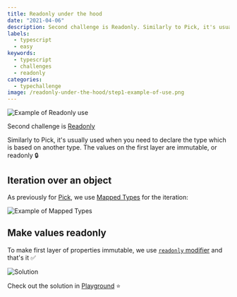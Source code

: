 ```yaml
---
title: Readonly under the hood
date: "2021-04-06"
description: Second challenge is Readonly. Similarly to Pick, it's usually used when you need to declare the type which is based on another type. The values on the first layer are immutable, or readonly&nbsp;🔒
labels:
  - typescript
  - easy
keywords:
  - typescript
  - challenges
  - readonly
categories:
  - typechallenge
image: /readonly-under-the-hood/step1-example-of-use.png
---
```


![Example of Readonly use](/readonly-under-the-hood/step1-example-of-use.png)

Second challenge is [Readonly](https://github.com/type-challenges/type-challenges/tree/master/questions/7-easy-readonly)

Similarly to Pick, it's usually used when you need to declare the type which is based on another type. The values on the first layer are immutable, or readonly&nbsp;🔒

## Iteration over an object

As previously for [Pick](/2021-04-05-pick-under-the-hood/#iteration-over-an-object), we use [Mapped Types](https://www.typescriptlang.org/docs/handbook/2/mapped-types.html) for the iteration:

![Example of Mapped Types](/readonly-under-the-hood/step2-mapped-types.png)

## Make values readonly

To make first layer of properties immutable, we use [`readonly` modifier](https://www.typescriptlang.org/docs/handbook/2/classes.html#readonly) and that's it ✅

![Solution](/readonly-under-the-hood/step3-solution.png)

Check out the solution in [Playground](https://www.typescriptlang.org/play?#code/PQKgUABBDsELQQEoFMCGATA9gOwDYE9J44TSiAjfCAQWwBcALHKgMQFcIAKAAVXoDM2ASggBiNAGcqo8mwCWuOnDnYxAJzRY80zOQBWyAMZKA1snwSiRUTYgBFNsgl05OK1ACSAWwAOuZF7I9BCMyBCyCkoqEAAGKBg4BAA8ACoAfDEQAOZByGpyhhAA7nKMmGx0EGwSKlkQpQB07hAAwjjOamzGEhCoIfg+YSWMvbi4ED5qmINqLk4QmPwQKRASyJV0mBAaCdoANBCBfLUhDGGT03lzPYunYYbtdJ3GyOj9gxCGfNiYleRhOwkNSy2FeTSgRBYmDUEGQAA9UL5-M0Yqi6JYoCo6Hl+KhDGEUpgsBAAN5EKAuOj+ABcqyetXJEHQTkM+R8LhwtI6DKgAF9mg9sM4QkTMLSALL4eJaZKErBpCAAXlJjMpNIgACIABLmDV7RnMiSsuTs1zYWka-iYXSoNQaoj8iEU0UNNVhZXa5BjTAaiDAYAQACiaimalpX2wP0qgOBqj6OxlVAuMzohGdWAahuNppwSs15FtUJ9foDwdD4e+v22kljvWruwIEymKbTsVRzQVADU5MgigtVABxUpatjkWkMOh0HwSan+9GGBgNPQSBrQrLAaBgEDAMC70AQAD6R+PJ+PEAAmuUYW1mRAdRpD6enweINvd6mPpLpYl8KkFcqySgBMfwgABtABpcx6lUMx8FuFIAF1aRSCDzAQsB+TAfdnyfZYnEqFpUDWHocNPV8dzkXxoUqEkgwARzYVBcAOQM4UGYwIF5CB+CmLwIAAcm4D9kDgBcmP8bAcgkYAKgUCR+PfAZ7iI+ZlVAohWPYugkkDBimKSL9NB-VJRQARjSA5v20EysHMtILLAdCwCxHE8QJMyVQpUp1W5SSiCzNkOXNOl8j8qAHiRdZXlpchrX8PgMN3PcQEfUijwgdhZjOGEAGVsWnVK0vIrDwCgBUcoYW0wjgtgYQkTBcFk9px0nadZ2AedF2XVc1HXaBgD4CQijyIgux7Pt6saoKZwgCcpxnOcjS6lc1w3YBJqaoVRogcVoTCFpKrGIIpJa+b2s6pcVt6rcdzAIA) ⭐️
